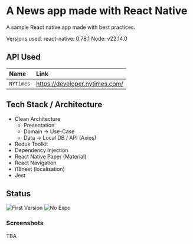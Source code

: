 # A News app made with React Native

A sample React native app made with best practices.

Versions used:
react-native: 0.78.1
Node: v22.14.0

## API Used

| Name      | Link                           |
| :-------- | :----------------------------- |
| `NYTimes` | https://developer.nytimes.com/ |

## Tech Stack / Architecture

- Clean Architecture
  - Presentation
  - Domain -> Use-Case
  - Data -> Local DB / API (Axios)
- Redux Toolkit
- Dependency Injection
- React Native Paper (Material)
- React Navigation
- i18next (localisation)
- Jest

## Status

![First Version](https://img.shields.io/badge/V0.0.1-InProgress-yellow)
![No Expo](https://img.shields.io/badge/NO_Expo-Blue)

### Screenshots

TBA
